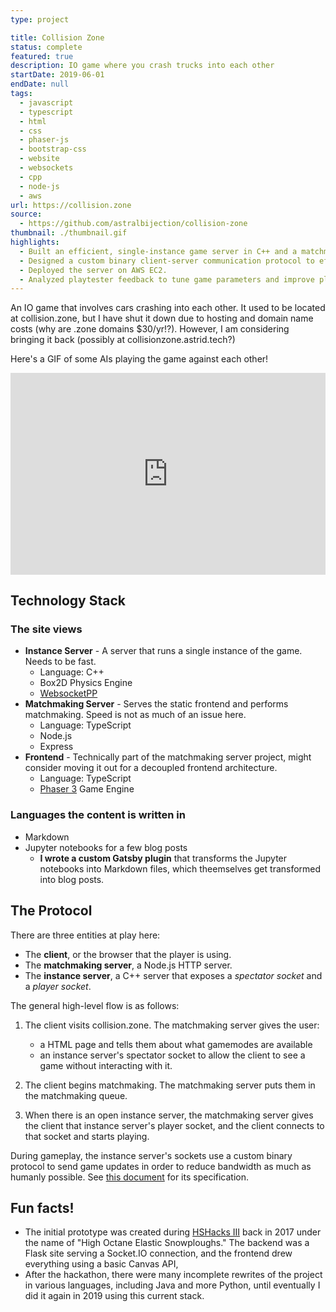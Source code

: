 ```yaml
---
type: project

title: Collision Zone
status: complete
featured: true
description: IO game where you crash trucks into each other
startDate: 2019-06-01
endDate: null
tags:
  - javascript
  - typescript
  - html
  - css
  - phaser-js
  - bootstrap-css
  - website
  - websockets
  - cpp
  - node-js
  - aws
url: https://collision.zone
source:
  - https://github.com/astralbijection/collision-zone
thumbnail: ./thumbnail.gif
highlights:
  - Built an efficient, single-instance game server in C++ and a matchmaking server in Node.js to ensure the app is scalable.
  - Designed a custom binary client-server communication protocol to efficiently minimize WebSocket bandwidth usage.
  - Deployed the server on AWS EC2.
  - Analyzed playtester feedback to tune game parameters and improve player experience.
---
```


An IO game that involves cars crashing into each other. It used to be located at collision.zone, but I have shut it down due to hosting and domain name costs (why are .zone domains \$30/yr!?). However, I am considering bringing it back (possibly at collisionzone.astrid.tech?)

Here's a GIF of some AIs playing the game against each other!

<div style="width:100%;height:0;padding-bottom:64%;position:relative;"><iframe src="https://giphy.com/embed/ulDFC0vEJQrTLFBO1h" width="100%" height="100%" style="position:absolute" frameBorder="0" class="giphy-embed" allowFullScreen></iframe></div><p>

## Technology Stack

### The site views

- **Instance Server** - A server that runs a single instance of the game. Needs to be fast.
  - Language: C++
  - Box2D Physics Engine
  - [WebsocketPP](https://github.com/zaphoyd/websocketpp)
- **Matchmaking Server** - Serves the static frontend and performs matchmaking. Speed is not as much of an issue here.
  - Language: TypeScript
  - Node.js
  - Express
- **Frontend** - Technically part of the matchmaking server project, might consider moving it out for a decoupled frontend architecture.
  - Language: TypeScript
  - [Phaser 3](https://phaser.io/) Game Engine

### Languages the content is written in

- Markdown
- Jupyter notebooks for a few blog posts
  - **I wrote a custom Gatsby plugin** that transforms the Jupyter notebooks into Markdown files, which theemselves get transformed into blog posts.

## The Protocol

There are three entities at play here:

- The **client**, or the browser that the player is using.
- The **matchmaking server**, a Node.js HTTP server.
- The **instance server**, a C++ server that exposes a _spectator socket_ and a _player socket_.

The general high-level flow is as follows:

1. The client visits collision.zone. The matchmaking server gives the user:

   - a HTML page and tells them about what gamemodes are available
   - an instance server's spectator socket to allow the client to see a game without interacting with it.

2. The client begins matchmaking. The matchmaking server puts them in the matchmaking queue.
3. When there is an open instance server, the matchmaking server gives the client that instance server's player socket, and the client connects to that socket and starts playing.

During gameplay, the instance server's sockets use a custom binary protocol to send game updates in order to reduce bandwidth as much as humanly possible. See [this document](https://github.com/astralbijection/collision-zone/blob/main/GameProtocol.md) for its specification.

## Fun facts!

- The initial prototype was created during [HSHacks III](https://github.com/astralbijection/HSHacks-III) back in 2017 under the name of "High Octane Elastic Snowploughs." The backend was a Flask site serving a Socket.IO connection, and the frontend drew everything using a basic Canvas API,
- After the hackathon, there were many incomplete rewrites of the project in various languages, including Java and more Python, until eventually I did it again in 2019 using this current stack.

